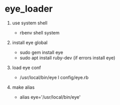 # eye_loader

1. use system shell
    - rbenv shell system

2. install eye global
    - sudo gem install eye
    - sudo apt install ruby-dev (if errors install eye)

3. load eye conf
    - /usr/local/bin/eye l config/eye.rb

4. make alias
    - alias eye='/usr/local/bin/eye'